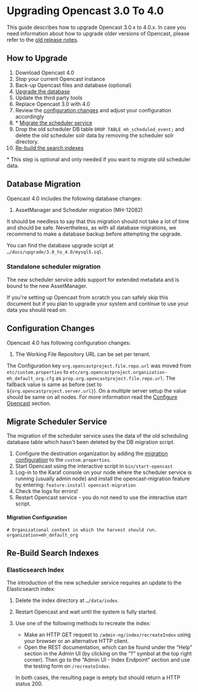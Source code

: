 Upgrading Opencast 3.0 To 4.0
=============================

This guide describes how to upgrade Opencast 3.0.x to 4.0.x. In case you need information about how to upgrade older
versions of Opencast, please refer to the [old release notes](https://docs.opencast.org).


How to Upgrade
--------------

1. Download Opencast 4.0
2. Stop your current Opencast instance
3. Back-up Opencast files and database (optional)
4. [Upgrade the database](#database-migration)
5. Update the third party tools
6. Replace Opencast 3.0 with 4.0
7. Review the [configuration changes](#configuration-changes) and adjust your configuration accordingly
8. \* [Migrate the scheduler service](#migrate-scheduler-service)
9. Drop the old scheduler DB table `DROP TABLE mh_scheduled_event;` and delete the old scheduler solr data by removing the scheduler solr directory.
10. [Re-build the search indexes](#re-build-search-indexes)

\* This step is optional and only needed if you want to migrate old scheduler data.


Database Migration
------------------

Opencast 4.0 includes the following database changes:

1. AssetManager and Scheduler migration (MH-12082)

It should be needless to say that this migration should not take a lot of time and should be safe. Nevertheless, as with
all database migrations, we recommend to make a database backup before attempting the upgrade.

You can find the database upgrade script at `…/docs/upgrade/3.0_to_4.0/mysql5.sql`.

### Standalone scheduler migration

The new scheduler service adds support for extended metadata and is bound to the new AssetManager.

If you're setting up Opencast from scratch you can safely skip this document but if you plan to upgrade your system
and continue to use your data you should read on.


Configuration Changes
---------------------

Opencast 4.0 has following configuration changes:

1. The Working File Repository URL can be set per tenant.

The Configuration key `org.opencastproject.file.repo.url` was moved from `etc/custom.properties` to
`etc/org.opencastproject.organization-mh_default_org.cfg` as `prop.org.opencastproject.file.repo.url`.
The fallback value is same as before (set to `${org.opencastproject.server.url}`).
On a multiple server setup the value should be same on all nodes.
For more information read the [Configure Opencast](installation/multiple-servers/#step-5-configure-opencast) section.


Migrate Scheduler Service
-------------------------

The migration of the scheduler service uses the data of the old scheduling database table which hasn't been deleted by the DB migration script.

1. Configure the destination organization by adding the [migration configuration](#migration-configuration) to the `custom.properties`.
2. Start Opencast using the interactive script in `bin/start-opencast`
3. Log-in to the Karaf console on your node where the scheduler service is running (usually admin node) and install the opencast-migration feature by entering: `feature:install opencast-migration`
4. Check the logs for errors!
5. Restart Opencast service - you do not need to use the interactive start script.

#### Migration Configuration
```
# Organizational context in which the harvest should run.
organization=mh_default_org
```


Re-Build Search Indexes
-----------------------

### Elasticsearch Index

The introduction of the new scheduler service requires an update to the Elasticsearch index:

1. Delete the index directory at `…/data/index`.
2. Restart Opencast and wait until the system is fully started.
3. Use one of the following methods to recreate the index:

    - Make an HTTP GET request to `/admin-ng/index/recreateIndex` using your browser or an alternative HTTP client.
    - Open the REST documentation, which can be found under the “Help” section in the Admin UI (by clicking on the “?”
      symbol at the top right corner). Then go to the “Admin UI - Index Endpoint” section and use the testing form on
      `/recreateIndex`.

    In both cases, the resulting page is empty but should return a HTTP status 200.
